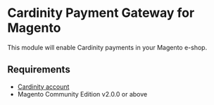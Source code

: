 # Cardinity Payment Gateway for Magento

This module will enable Cardinity payments in your Magento e-shop.

## Requirements
* [Cardinity account](https://cardinity.com/sign-up)
* Magento Community Edition v2.0.0 or above
